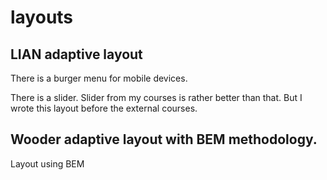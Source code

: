 # layouts

## LIAN adaptive layout

There is a burger menu for mobile devices.

There is a slider. Slider from my courses is rather better than that. But I wrote this layout before the external courses.

## Wooder adaptive layout with BEM methodology.

Layout using BEM
